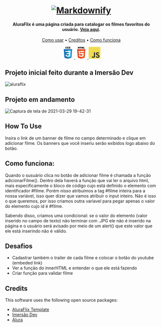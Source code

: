 
<h1 align="center">
  <br>
  <a href="http://www.amitmerchant.com/electron-markdownify"><img src="https://user-images.githubusercontent.com/49700354/112767362-b9f7a300-8fec-11eb-8f30-b48b4a30c7be.png" alt="Markdownify" width="200"></a>
  <br>
  
</h1>

<h4 align="center">AluraFlix é uma página criada para catalogar os filmes favoritos do usuário. <a href="https://codepen.io/imersao-dev/pen/XWpWrod?editors=0010" target="_blank">Veja aqui</a>.</h4>


<p align="center">
  <a href="#how-to-use">Como usar</a> •
  <a href="#credits">Creditos</a> •
  <a href="#como-funciona">Como funciona</a>
</p>


<p align="center">
  <p align="center"> <a href="https://www.w3schools.com/css/" target="_blank"> <img src="https://raw.githubusercontent.com/devicons/devicon/master/icons/css3/css3-original-wordmark.svg" alt="css3" width="40" height="40"/> </a> <a href="https://www.w3.org/html/" target="_blank"> <img src="https://raw.githubusercontent.com/devicons/devicon/master/icons/html5/html5-original-wordmark.svg" alt="html5" width="40" height="40"/> </a> <a href="https://developer.mozilla.org/en-US/docs/Web/JavaScript" target="_blank"> <img src="https://raw.githubusercontent.com/devicons/devicon/master/icons/javascript/javascript-original.svg" alt="javascript" width="40" height="40"/> </a> </p>

</p>

## Projeto inicial feito durante a Imersão Dev
![aluraflix](https://user-images.githubusercontent.com/49700354/112767203-b4e62400-8feb-11eb-8e38-5f88e6328c89.png)

## Projeto em andamento
![Captura de tela de 2021-03-29 19-42-31](https://user-images.githubusercontent.com/49700354/112913059-f0a1ec00-90c6-11eb-995d-d24cfeb958ac.png)

## How To Use

Insira o link de um banner de filme no campo determinado e clique em adicionar filme. Os banners que você inseriu serão exibidos logo abaixo do botão.

## Como funciona:

Quando o susuário clica no botão de adicionar filme é chamada a função adicionarFilme(). Dentro dela haverá a função que vai ler o arquivo html, mais especificamente o bloco de código cujo está definido o elemento com identificador #filme. Porém nisso atribuimos a tag #filme inteira para a nossa variável, isso quer dizer que vamos atribuir o input inteiro. Não é isso o que queremos, por isso criamos outra variavel para pegar apenas o valor do elemento cujo id é #filme.

Sabendo disso, criamos uma condicional: se o valor do elemento (valor inserido no campo de texto) não terminar com .JPG ele não é inserido na página e o usuário será avisado por meio de um alert() que este valor que ele está inserindo não é válido.

## Desafios

* Cadastrar também o trailer de cada filme e colocar o botão do youtube (embeded link)
* Ver a função do innerHTML e entender o que ele está fazendo
* Criar função para validar filme

## Credits

This software uses the following open source packages:

- [AluraFlix Template](https://codepen.io/imersao-dev/pen/XWpWrod)
- [Imersão Dev](https://imersao.dev/aulas/aula05-aluraflix-interacoes-funcoes)
- [Alura](https://www.alura.com.br/)


